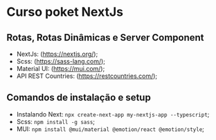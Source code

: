 # Curso poket NextJs
## Rotas, Rotas Dinâmicas e Server Component
- NextJs: (https://nextjs.org/);
- Scss: (https://sass-lang.com/);
- Material UI: (https://mui.com/);
- API REST Countries: (https://restcountries.com/);

## Comandos de instalação e setup
- Instalando Next: `npx create-next-app my-nextjs-app --typescript`;
- Scss: `npm install -g sass`;
- MUI: `npm install @mui/material @emotion/react @emotion/style`;




